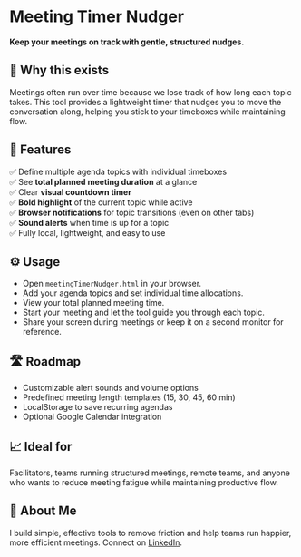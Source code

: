 # Meeting Timer Nudger

**Keep your meetings on track with gentle, structured nudges.**

## 🚀 Why this exists

Meetings often run over time because we lose track of how long each topic takes. This tool provides a lightweight timer that nudges you to move the conversation along, helping you stick to your timeboxes while maintaining flow.

## 🎯 Features

✅ Define multiple agenda topics with individual timeboxes  
✅ See **total planned meeting duration** at a glance  
✅ Clear **visual countdown timer**  
✅ **Bold highlight** of the current topic while active  
✅ **Browser notifications** for topic transitions (even on other tabs)  
✅ **Sound alerts** when time is up for a topic  
✅ Fully local, lightweight, and easy to use

## ⚙️ Usage

- Open `meetingTimerNudger.html` in your browser.
- Add your agenda topics and set individual time allocations.
- View your total planned meeting time.
- Start your meeting and let the tool guide you through each topic.
- Share your screen during meetings or keep it on a second monitor for reference.
    

## 🛣️ Roadmap

- Customizable alert sounds and volume options
- Predefined meeting length templates (15, 30, 45, 60 min)
- LocalStorage to save recurring agendas
- Optional Google Calendar integration
    

## 📈 Ideal for

Facilitators, teams running structured meetings, remote teams, and anyone who wants to reduce meeting fatigue while maintaining productive flow.

## 👋 About Me

I build simple, effective tools to remove friction and help teams run happier, more efficient meetings. Connect on [LinkedIn](https://www.linkedin.com/in/esteban-herlein).
